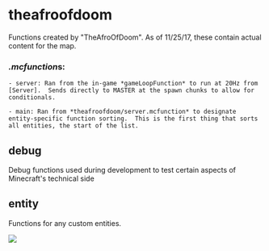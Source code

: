 # theafroofdoom
Functions created by "TheAfroOfDoom".  As of 11/25/17, these contain actual content for the map.

### *.mcfunction*s:
    - server: Ran from the in-game *gameLoopFunction* to run at 20Hz from [Server].  Sends directly to MASTER at the spawn chunks to allow for conditionals.

    - main: Ran from *theafroofdoom/server.mcfunction* to designate entity-specific function sorting.  This is the first thing that sorts all entities, the start of the list.

## debug
Debug functions used during development to test certain aspects of Minecraft's technical side

## entity
Functions for any custom entities.

![](https://media.giphy.com/media/26FfhLJnsv2rLYiRO/giphy.gif)
